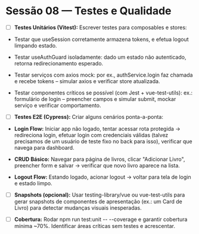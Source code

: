 # Sessão 08 — Testes e Qualidade

* [ ] **Testes Unitários (Vitest):** Escrever testes para composables e stores:

* Testar que useSession corretamente armazena tokens, e efetua logout limpando estado.

* Testar useAuthGuard isoladamente: dado um estado não autenticado, retorna redirecionamento esperado.

* Testar serviços com axios mock: por ex., authService.login faz chamada e recebe tokens – simular axios e verificar store atualizada.

* Testar componentes críticos se possível (com Jest \+ vue-test-utils): ex.: formulário de login – preencher campos e simular submit, mockar serviço e verificar comportamento.

* [ ] **Testes E2E (Cypress):** Criar alguns cenários ponta-a-ponta:

* **Login Flow:** Iniciar app não logado, tentar acessar rota protegida -\> redireciona login, efetuar login com credenciais válidas (talvez precisamos de um usuário de teste fixo no back para isso), verificar que navega para dashboard.

* **CRUD Básico:** Navegar para página de livros, clicar "Adicionar Livro", preencher form e salvar -\> verificar que novo livro aparece na lista.

* **Logout Flow:** Estando logado, acionar logout -\> voltar para tela de login e estado limpo.

* [ ] **Snapshots (opcional):** Usar testing-library/vue ou vue-test-utils para gerar snapshots de componentes de apresentação (ex.: um Card de Livro) para detectar mudanças visuais inesperadas.

* [ ] **Cobertura:** Rodar npm run test:unit \-- \--coverage e garantir cobertura mínima \~70%. Identificar áreas críticas sem testes e acrescentar.
